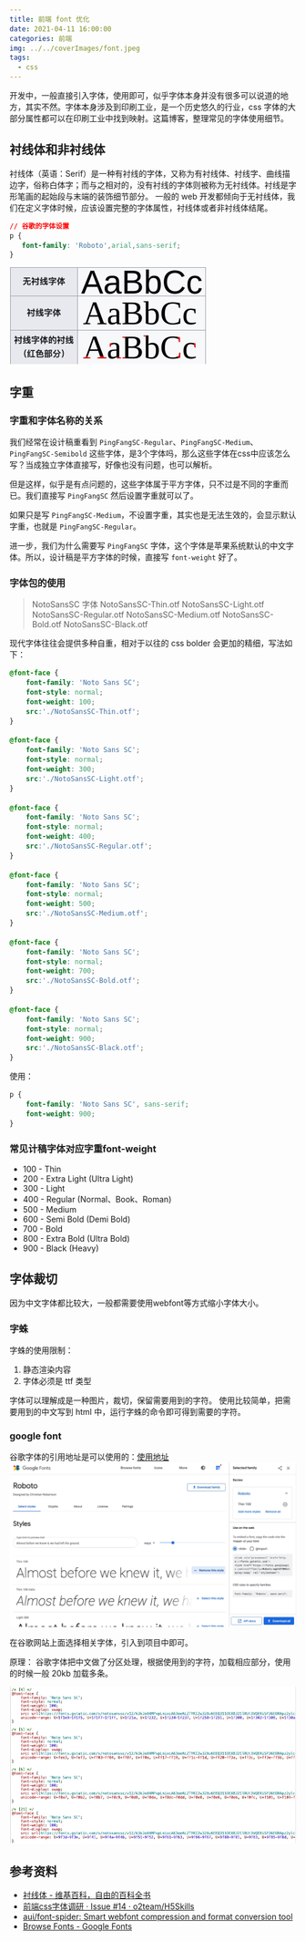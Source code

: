 ```yaml
---
title: 前端 font 优化
date: 2021-04-11 16:00:00
categories: 前端
img: ../../coverImages/font.jpeg
tags:
  - css
---
```


开发中，一般直接引入字体，使用即可，似乎字体本身并没有很多可以说道的地方，其实不然。字体本身涉及到印刷工业，是一个历史悠久的行业，css 字体的大部分属性都可以在印刷工业中找到映射。这篇博客，整理常见的字体使用细节。

## 衬线体和非衬线体
衬线体（英语：Serif）是一种有衬线的字体，又称为有衬线体、衬线字、曲线描边字，俗称白体字；而与之相对的，没有衬线的字体则被称为无衬线体。衬线是字形笔画的起始段与末端的装饰细节部分。
一般的 web 开发都倾向于无衬线体，我们在定义字体时候，应该设置完整的字体属性，衬线体或者非衬线体结尾。

```css
// 谷歌的字体设置
p {
   font-family: 'Roboto',arial,sans-serif;
}
```

![](/images/16181269068142.jpg)

## 字重
### 字重和字体名称的关系
我们经常在设计稿重看到 `PingFangSC-Regular`、`PingFangSC-Medium`、`PingFangSC-Semibold` 这些字体，是3个字体吗，那么这些字体在css中应该怎么写？当成独立字体直接写，好像也没有问题，也可以解析。

但是这样，似乎是有点问题的，这些字体属于平方字体，只不过是不同的字重而已。我们直接写 `PingFangSC` 然后设置字重就可以了。

如果只是写 `PingFangSC-Medium`，不设置字重，其实也是无法生效的，会显示默认字重，也就是 `PingFangSC-Regular`。

进一步，我们为什么需要写 `PingFangSC` 字体，这个字体是苹果系统默认的中文字体。所以，设计稿是平方字体的时候，直接写 `font-weight` 好了。

### 字体包的使用

> NotoSansSC 字体
> NotoSansSC-Thin.otf
> NotoSansSC-Light.otf
> NotoSansSC-Regular.otf
> NotoSansSC-Medium.otf
> NotoSansSC-Bold.otf
> NotoSansSC-Black.otf

现代字体往往会提供多种自重，相对于以往的 css bolder 会更加的精细，写法如下：

```css
@font-face {
    font-family: 'Noto Sans SC';
    font-style: normal;
    font-weight: 100;
    src:'./NotoSansSC-Thin.otf';
}

@font-face {
    font-family: 'Noto Sans SC';
    font-style: normal;
    font-weight: 300;
    src:'./NotoSansSC-Light.otf';
}

@font-face {
    font-family: 'Noto Sans SC';
    font-style: normal;
    font-weight: 400;
    src:'./NotoSansSC-Regular.otf';
}

@font-face {
    font-family: 'Noto Sans SC';
    font-style: normal;
    font-weight: 500;
    src:'./NotoSansSC-Medium.otf';
}

@font-face {
    font-family: 'Noto Sans SC';
    font-style: normal;
    font-weight: 700;
    src:'./NotoSansSC-Bold.otf';
}

@font-face {
    font-family: 'Noto Sans SC';
    font-style: normal;
    font-weight: 900;
    src:'./NotoSansSC-Black.otf';
}
```

使用：

```css
p {
    font-family: 'Noto Sans SC', sans-serif;
    font-weight: 900;
}
```

### 常见计稿字体对应字重font-weight

* 100 - Thin
* 200 - Extra Light (Ultra Light)
* 300 - Light
* 400 - Regular (Normal、Book、Roman)
* 500 - Medium
* 600 - Semi Bold (Demi Bold)
* 700 - Bold
* 800 - Extra Bold (Ultra Bold)
* 900 - Black (Heavy)

## 字体裁切
因为中文字体都比较大，一般都需要使用webfont等方式缩小字体大小。

### 字蛛
字蛛的使用限制：
1. 静态渲染内容
2. 字体必须是 ttf 类型

字体可以理解成是一种图片，裁切，保留需要用到的字符。
使用比较简单，把需要用到的中文写到 html 中，运行字蛛的命令即可得到需要的字符。

### google font
谷歌字体的引用地址是可以使用的：[使用地址](https://fonts.gstatic.com/)
![](/images/16181293778639.jpg)

在谷歌网站上面选择相关字体，引入到项目中即可。

原理：
谷歌字体把中文做了分区处理，根据使用到的字符，加载相应部分，使用的时候一般 20kb 加载多条。

![字体分区](/images/16181294659403.jpg)


## 参考资料
* [衬线体 - 维基百科，自由的百科全书](https://zh.wikipedia.org/wiki/%E8%A1%AC%E7%BA%BF%E4%BD%93)
* [前端css字体调研 · Issue #14 · o2team/H5Skills](https://github.com/o2team/H5Skills/issues/14)
* [aui/font-spider: Smart webfont compression and format conversion tool](https://github.com/aui/font-spider)
* [Browse Fonts - Google Fonts](https://fonts.google.com/)

